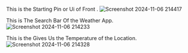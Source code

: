 This is the Starting Pin or Ui of Front .
![Screenshot 2024-11-06 214417](https://github.com/user-attachments/assets/4ff32050-2962-445a-875e-e5ebead77a9e)

This is The Search Bar Of the Weather App.
![Screenshot 2024-11-06 214233](https://github.com/user-attachments/assets/9c40fc0f-f7df-4863-9c10-ecf697e4f376)


This is the Gives Us the Temperature of the Location.
![Screenshot 2024-11-06 214328](https://github.com/user-attachments/assets/b5c5a4fd-432e-406f-a388-957db659fb67)


